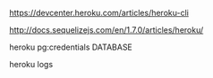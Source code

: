 https://devcenter.heroku.com/articles/heroku-cli


http://docs.sequelizejs.com/en/1.7.0/articles/heroku/

heroku pg:credentials DATABASE

heroku logs
